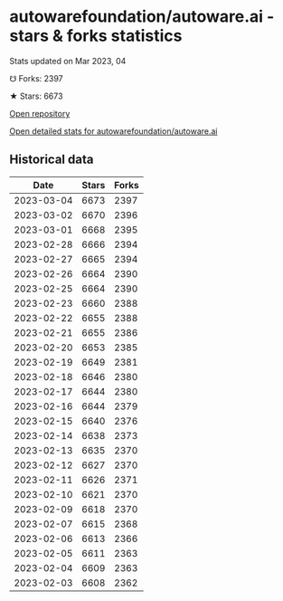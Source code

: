 # autowarefoundation/autoware.ai - stars & forks statistics

Stats updated on Mar 2023, 04

☋ Forks: 2397

★ Stars: 6673

[Open repository](https://github.com/autowarefoundation/autoware.ai)

[Open detailed stats for autowarefoundation/autoware.ai](https://reviewgithub.com/rep/autowarefoundation/autoware.ai)

## Historical data
| Date | Stars | Forks |
|------|-------|-------|
| 2023-03-04 | 6673 | 2397 | 
| 2023-03-02 | 6670 | 2396 | 
| 2023-03-01 | 6668 | 2395 | 
| 2023-02-28 | 6666 | 2394 | 
| 2023-02-27 | 6665 | 2394 | 
| 2023-02-26 | 6664 | 2390 | 
| 2023-02-25 | 6664 | 2390 | 
| 2023-02-23 | 6660 | 2388 | 
| 2023-02-22 | 6655 | 2388 | 
| 2023-02-21 | 6655 | 2386 | 
| 2023-02-20 | 6653 | 2385 | 
| 2023-02-19 | 6649 | 2381 | 
| 2023-02-18 | 6646 | 2380 | 
| 2023-02-17 | 6644 | 2380 | 
| 2023-02-16 | 6644 | 2379 | 
| 2023-02-15 | 6640 | 2376 | 
| 2023-02-14 | 6638 | 2373 | 
| 2023-02-13 | 6635 | 2370 | 
| 2023-02-12 | 6627 | 2370 | 
| 2023-02-11 | 6626 | 2371 | 
| 2023-02-10 | 6621 | 2370 | 
| 2023-02-09 | 6618 | 2370 | 
| 2023-02-07 | 6615 | 2368 | 
| 2023-02-06 | 6613 | 2366 | 
| 2023-02-05 | 6611 | 2363 | 
| 2023-02-04 | 6609 | 2363 | 
| 2023-02-03 | 6608 | 2362 | 

